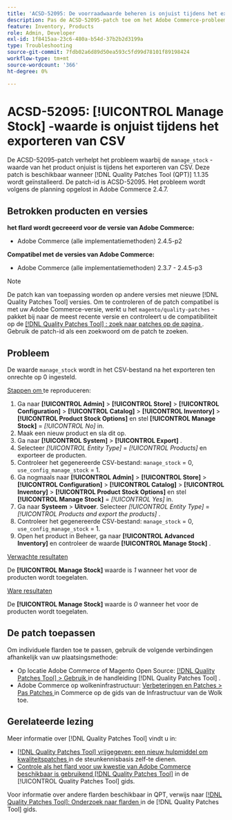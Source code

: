 ```yaml
---
title: 'ACSD-52095: De voorraadwaarde beheren is onjuist tijdens het exporteren van CSV'
description: Pas de ACSD-52095-patch toe om het Adobe Commerce-probleem op te lossen, waarbij het product de voorraadwaarde beheert tijdens het exporteren van CSV.
feature: Inventory, Products
role: Admin, Developer
exl-id: 1f8415aa-23c6-480a-b54d-37b2b2d3199a
type: Troubleshooting
source-git-commit: 7fdb02a6d89d50ea593c5fd99d78101f89198424
workflow-type: tm+mt
source-wordcount: '366'
ht-degree: 0%

---
```


# ACSD-52095: [!UICONTROL Manage Stock] -waarde is onjuist tijdens het exporteren van CSV

De ACSD-52095-patch verhelpt het probleem waarbij de `manage_stock` -waarde van het product onjuist is tijdens het exporteren van CSV. Deze patch is beschikbaar wanneer [!DNL Quality Patches Tool (QPT)] 1.1.35 wordt geïnstalleerd. De patch-id is ACSD-52095. Het probleem wordt volgens de planning opgelost in Adobe Commerce 2.4.7.

## Betrokken producten en versies

**het flard wordt gecreeerd voor de versie van Adobe Commerce:**

* Adobe Commerce (alle implementatiemethoden) 2.4.5-p2

**Compatibel met de versies van Adobe Commerce:**

* Adobe Commerce (alle implementatiemethoden) 2.3.7 - 2.4.5-p3

>[!NOTE]
>
>De patch kan van toepassing worden op andere versies met nieuwe [!DNL Quality Patches Tool] versies. Om te controleren of de patch compatibel is met uw Adobe Commerce-versie, werkt u het `magento/quality-patches` -pakket bij naar de meest recente versie en controleert u de compatibiliteit op de [[!DNL Quality Patches Tool] : zoek naar patches op de pagina ](https://experienceleague.adobe.com/tools/commerce-quality-patches/index.html) . Gebruik de patch-id als een zoekwoord om de patch te zoeken.

## Probleem

De waarde `manage_stock` wordt in het CSV-bestand na het exporteren ten onrechte op 0 ingesteld.

<u> Stappen om </u> te reproduceren:

1. Ga naar **[!UICONTROL Admin]** > **[!UICONTROL Store]** > **[!UICONTROL Configuration]** > **[!UICONTROL Catalog]** > **[!UICONTROL Inventory]** > **[!UICONTROL Product Stock Options]** en stel **[!UICONTROL Manage Stock]** = *[!UICONTROL No]* in.
1. Maak een nieuw product en sla dit op.
1. Ga naar **[!UICONTROL System]** > **[!UICONTROL Export]** .
1. Selecteer *[!UICONTROL Entity Type]* = *[!UICONTROL Products]* en exporteer de producten.
1. Controleer het gegenereerde CSV-bestand: `manage_stock` = 0, `use_config_manage_stock` = 1.
1. Ga nogmaals naar **[!UICONTROL Admin]** > **[!UICONTROL Store]** > **[!UICONTROL Configuration]** > **[!UICONTROL Catalog]** > **[!UICONTROL Inventory]** > **[!UICONTROL Product Stock Options]** en stel **[!UICONTROL Manage Stock]** = *[!UICONTROL Yes]* in.
1. Ga naar **Systeem** > **Uitvoer**.
Selecteer *[!UICONTROL Entity Type]* = *[!UICONTROL Products and export the products]* .
1. Controleer het gegenereerde CSV-bestand: `manage_stock` = 0, `use_config_manage_stock` = 1.
1. Open het product in Beheer, ga naar **[!UICONTROL Advanced Inventory]** en controleer de waarde **[!UICONTROL Manage Stock]** .

<u> Verwachte resultaten </u>

De **[!UICONTROL Manage Stock]** waarde is *1* wanneer het voor de producten wordt toegelaten.

<u> Ware resultaten </u>

De **[!UICONTROL Manage Stock]** waarde is *0* wanneer het voor de producten wordt toegelaten.

## De patch toepassen

Om individuele flarden toe te passen, gebruik de volgende verbindingen afhankelijk van uw plaatsingsmethode:

* Op locatie Adobe Commerce of Magento Open Source: [[!DNL Quality Patches Tool] > Gebruik ](/help/tools/quality-patches-tool/usage.md) in de handleiding [!DNL Quality Patches Tool] .
* Adobe Commerce op wolkeninfrastructuur: [ Verbeteringen en Patches > Pas Patches ](https://experienceleague.adobe.com/docs/commerce-cloud-service/user-guide/develop/upgrade/apply-patches.html) in Commerce op de gids van de Infrastructuur van de Wolk toe.

## Gerelateerde lezing

Meer informatie over [!DNL Quality Patches Tool] vindt u in:

* [[!DNL Quality Patches Tool]  vrijgegeven: een nieuw hulpmiddel om kwaliteitspatches ](https://experienceleague.adobe.com/en/docs/commerce-operations/tools/quality-patches-tool/quality-patches-tool-to-self-serve-quality-patches) in de steunkennisbasis zelf-te dienen.
* [ Controle als het flard voor uw kwestie van Adobe Commerce beschikbaar is gebruikend  [!DNL Quality Patches Tool]](/help/tools/quality-patches-tool/patches-available-in-qpt/check-patch-for-magento-issue-with-magento-quality-patches.md) in de [!UICONTROL Quality Patches Tool] gids.


Voor informatie over andere flarden beschikbaar in QPT, verwijs naar [[!DNL Quality Patches Tool]: Onderzoek naar flarden ](<https://experienceleague.adobe.com/tools/commerce-quality-patches/index.html>) in de [!DNL Quality Patches Tool] gids.
